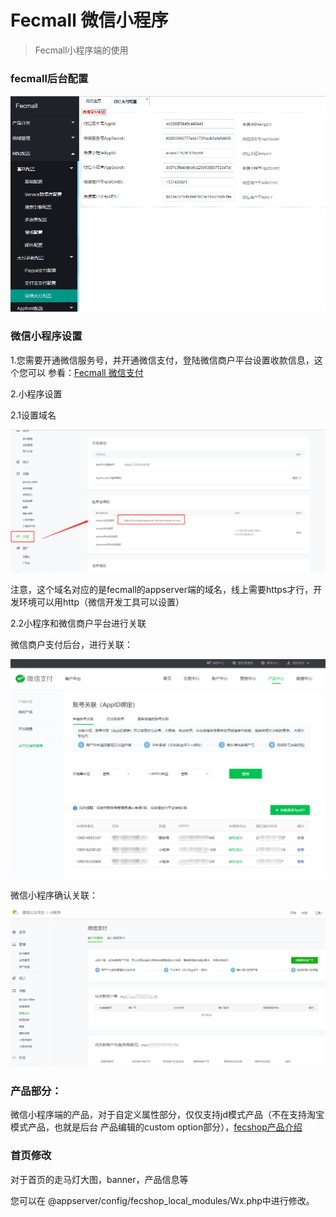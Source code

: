 Fecmall 微信小程序
==============


> Fecmall小程序端的使用

### fecmall后台配置


![xx](images/as12.png)



### 微信小程序设置


1.您需要开通微信服务号，并开通微信支付，登陆微信商户平台设置收款信息，这个您可以
参看：[Fecmall 微信支付](fecshop_payment_wx_method.md)

2.小程序设置

2.1设置域名

![](images/wxxx3.png)

注意，这个域名对应的是fecmall的appserver端的域名，线上需要https才行，开发环境可以用http（微信开发工具可以设置）

2.2小程序和微信商户平台进行关联

微信商户支付后台，进行关联：

![](images/wxxx1.png)

微信小程序确认关联：

![](images/wxxx2.png)


### 产品部分：

微信小程序端的产品，对于自定义属性部分，仅仅支持jd模式产品（不在支持淘宝模式产品，也就是后台
产品编辑的custom option部分），[fecshop产品介绍](http://www.fecshop.com/doc/fecshop-guide/instructions/cn-1.0/guide-fecshop_product.html#2)



### 首页修改

对于首页的走马灯大图，banner，产品信息等

您可以在 @appserver/config/fecshop_local_modules/Wx.php中进行修改。































